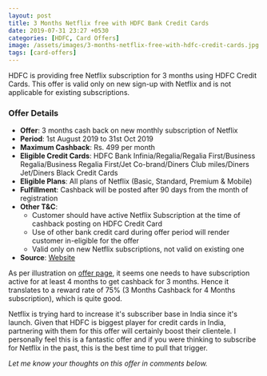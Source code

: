 ```yaml
---
layout: post
title: 3 Months Netflix free with HDFC Bank Credit Cards
date: 2019-07-31 23:27 +0530
categories: [HDFC, Card Offers]
image: /assets/images/3-months-netflix-free-with-hdfc-credit-cards.jpg
tags: [card-offers]
---
```


HDFC is providing free Netflix subscription for 3 months using HDFC Credit Cards. This offer is valid only on new sign-up with Netflix and is not applicable for existing subscriptions.

### Offer Details

- **Offer**: 3 months cash back on new monthly subscription of Netflix
- **Period**: 1st August 2019 to 31st Oct 2019
- **Maximum Cashback**: Rs. 499 per month
- **Eligible Credit Cards**: HDFC Bank Infinia/Regalia/Regalia First/Business Regalia/Business Regalia First/Jet Co-brand/Diners Club miles/Diners Jet/Diners Black Credit Cards
- **Eligible Plans**: All plans of Netflix (Basic, Standard, Premium & Mobile)
- **Fulfillment**: Cashback will be posted after 90 days from the month of registration
- **Other T&C**:
  - Customer should have active Netflix Subscription at the time of cashback posting on HDFC Credit Card
  - Use of other bank credit card during offer period will render customer in-eligible for the offer
  - Valid only on new Netflix subscriptions, not valid on existing one
- **Source**: [Website](https://offers.smartbuy.hdfcbank.com/offer_details/13092)

As per illustration on [offer page](https://offers.smartbuy.hdfcbank.com/offer_details/13092), it seems one needs to have subscription active for at least 4 months to get cashback for 3 months. Hence it translates to a reward rate of 75% (3 Months Cashback for 4 Months subscription), which is quite good.

Netflix is trying hard to increase it's subscriber base in India since it's launch. Given that HDFC is biggest player for credit cards in India, partnering with them for this offer will certainly boost their clientele. I personally feel this is a fantastic offer and if you were thinking to subscribe for Netflix in the past, this is the best time to pull that trigger.

_Let me know your thoughts on this offer in comments below._
